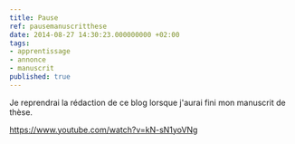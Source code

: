 ```yaml
---
title: Pause
ref: pausemanuscritthese
date: 2014-08-27 14:30:23.000000000 +02:00
tags:
- apprentissage
- annonce
- manuscrit
published: true
---
```


Je reprendrai la rédaction de ce blog lorsque j'aurai fini mon manuscrit de thèse.  

<https://www.youtube.com/watch?v=kN-sN1yoVNg>
